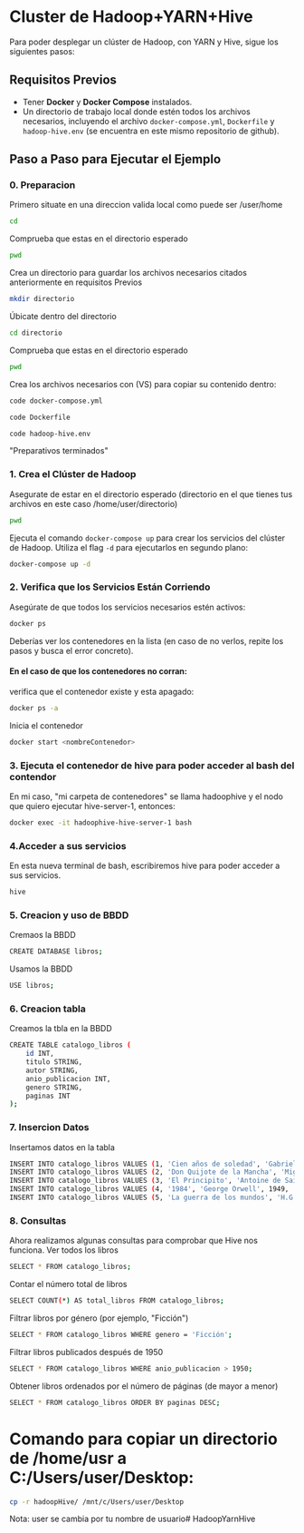 # Cluster de Hadoop+YARN+Hive

Para poder desplegar un clúster de Hadoop, con YARN y Hive, sigue los siguientes pasos:

## Requisitos Previos

- Tener **Docker** y **Docker Compose** instalados.
- Un directorio de trabajo local donde estén todos los archivos necesarios, incluyendo el archivo `docker-compose.yml`, `Dockerfile` y `hadoop-hive.env` (se encuentra en este mismo repositorio de github).

## Paso a Paso para Ejecutar el Ejemplo

### 0. Preparacion

Primero situate en una direccion valida local como puede ser /user/home

```bash
cd
```
Comprueba que estas en el directorio esperado
```bash
pwd
```
Crea un directorio para guardar los archivos necesarios citados anteriormente en requisitos Previos
```bash
mkdir directorio
```
Úbicate dentro del directorio
```bash
cd directorio
```
Comprueba que estas en el directorio esperado
```bash
pwd
```
Crea los archivos necesarios con (VS) para copiar su contenido dentro:
```bash
code docker-compose.yml
```
```bash
code Dockerfile
```
```bash
code hadoop-hive.env
```

"Preparativos terminados"

### 1. Crea el Clúster de Hadoop
Asegurate de estar en el directorio esperado (directorio en el que tienes tus archivos en este caso /home/user/directorio)
```bash
pwd
```
Ejecuta el comando `docker-compose up` para crear los servicios del clúster de Hadoop. Utiliza el flag `-d` para ejecutarlos en segundo plano:

```bash
docker-compose up -d
```

### 2. Verifica que los Servicios Están Corriendo

Asegúrate de que todos los servicios necesarios estén activos:

```bash
docker ps
```

Deberías ver los contenedores en la lista (en caso de no verlos, repite los pasos y busca el error concreto).

#### En el caso de que los contenedores no corran:
verifica que el contenedor existe y esta apagado:
```bash
docker ps -a
```

Inicia el contenedor 
```bash
docker start <nombreContenedor>
```

### 3. Ejecuta el contenedor de hive para poder acceder al bash del contendor
En mi caso, "mi carpeta de contenedores" se llama hadoophive y el nodo que quiero ejecutar hive-server-1, entonces:
```bash
docker exec -it hadoophive-hive-server-1 bash
```
### 4.Acceder a sus servicios
En esta nueva terminal de bash, escribiremos hive para poder acceder a sus servicios.
```bash
hive
```

### 5. Creacion y uso de BBDD
Cremaos la BBDD
```bash
CREATE DATABASE libros;
```
Usamos la BBDD
```bash
USE libros;
```
### 6. Creacion tabla
Creamos la tbla en la BBDD
```bash
CREATE TABLE catalogo_libros (
    id INT,
    titulo STRING,
    autor STRING,
    anio_publicacion INT,
    genero STRING,
    paginas INT
);
```
### 7. Insercion Datos
Insertamos datos en la tabla
```bash
INSERT INTO catalogo_libros VALUES (1, 'Cien años de soledad', 'Gabriel García Márquez', 1967, 'Ficción', 417);
INSERT INTO catalogo_libros VALUES (2, 'Don Quijote de la Mancha', 'Miguel de Cervantes', 1605, 'Ficción', 863);
INSERT INTO catalogo_libros VALUES (3, 'El Principito', 'Antoine de Saint-Exupéry', 1943, 'Ficción', 96);
INSERT INTO catalogo_libros VALUES (4, '1984', 'George Orwell', 1949, 'Ciencia Ficción', 328);
INSERT INTO catalogo_libros VALUES (5, 'La guerra de los mundos', 'H.G. Wells', 1898, 'Ciencia Ficción', 192);
```
### 8. Consultas
Ahora realizamos algunas consultas para comprobar que Hive nos funciona.
Ver todos los libros
```bash
SELECT * FROM catalogo_libros;

```
 Contar el número total de libros
```bash
SELECT COUNT(*) AS total_libros FROM catalogo_libros;

```
Filtrar libros por género (por ejemplo, "Ficción")
```bash
SELECT * FROM catalogo_libros WHERE genero = 'Ficción';

```
Filtrar libros publicados después de 1950
```bash
SELECT * FROM catalogo_libros WHERE anio_publicacion > 1950;

```
Obtener libros ordenados por el número de páginas (de mayor a menor)
```bash
SELECT * FROM catalogo_libros ORDER BY paginas DESC;

```

# Comando para copiar un directorio de /home/usr a C:/Users/user/Desktop:
```bash
cp -r hadoopHive/ /mnt/c/Users/user/Desktop

```
Nota: user se cambia por tu nombre de usuario# HadoopYarnHive
